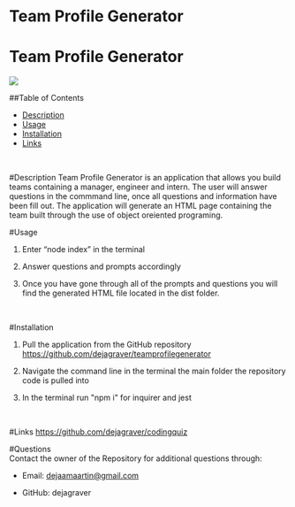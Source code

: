 # Team Profile Generator
 <h1> Team Profile Generator </h1>
  
  <img src = "https://img.shields.io/badge/license-MIT License-brightgreen"><br />

  ##Table of Contents
  * [Description](#Description)
  * [Usage](#Usage)
  * [Installation](#Installation)
  * [Links](#Links)
  <br />

<a name="Description">#Description</a>
  Team Profile Generator is an application that allows you build teams containing a manager, engineer and intern. The user will answer questions in the commmand line, once all questions and information have been fill out. The application will generate an HTML page containing the team built through the use of object oreiented programing. 
 <br />

<a name="Usage">#Usage</a>
1. Enter “node index” in the terminal
2. Answer questions and prompts accordingly
3. Once you have gone through all of the prompts and questions you will find the generated HTML file located in the dist folder. 


    <br />


<a name="Description">#Installation</a>
1. Pull the application from the GitHub repository https://github.com/dejagraver/teamprofilegenerator
2. Navigate the command line in the terminal the main folder the repository code is pulled into
3. In the terminal run "npm i" for inquirer and jest

    <br />

 <a name="Links">#Links</a>
 https://github.com/dejagraver/codingquiz
  <br />


  #Questions <br />
  Contact the owner of the Repository for additional questions through:

* Email: dejaamaartin@gmail.com

* GitHub: dejagraver
